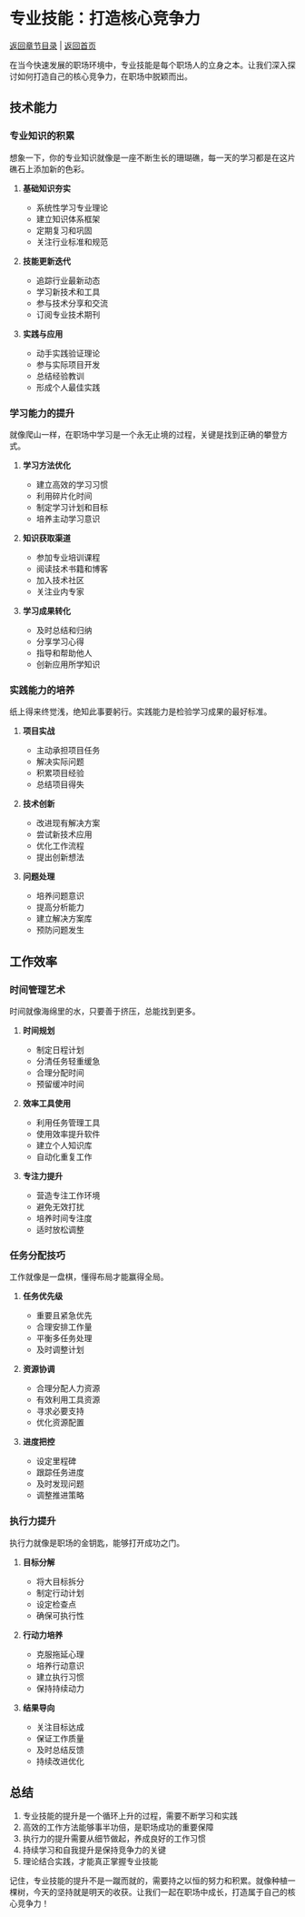# 专业技能：打造核心竞争力

[返回章节目录](./index.md) | [返回首页](../README.md)

在当今快速发展的职场环境中，专业技能是每个职场人的立身之本。让我们深入探讨如何打造自己的核心竞争力，在职场中脱颖而出。

## 技术能力

### 专业知识的积累

想象一下，你的专业知识就像是一座不断生长的珊瑚礁，每一天的学习都是在这片礁石上添加新的色彩。

1. **基础知识夯实**
   - 系统性学习专业理论
   - 建立知识体系框架
   - 定期复习和巩固
   - 关注行业标准和规范

2. **技能更新迭代**
   - 追踪行业最新动态
   - 学习新技术和工具
   - 参与技术分享和交流
   - 订阅专业技术期刊

3. **实践与应用**
   - 动手实践验证理论
   - 参与实际项目开发
   - 总结经验教训
   - 形成个人最佳实践

### 学习能力的提升

就像爬山一样，在职场中学习是一个永无止境的过程，关键是找到正确的攀登方式。

1. **学习方法优化**
   - 建立高效的学习习惯
   - 利用碎片化时间
   - 制定学习计划和目标
   - 培养主动学习意识

2. **知识获取渠道**
   - 参加专业培训课程
   - 阅读技术书籍和博客
   - 加入技术社区
   - 关注业内专家

3. **学习成果转化**
   - 及时总结和归纳
   - 分享学习心得
   - 指导和帮助他人
   - 创新应用所学知识

### 实践能力的培养

纸上得来终觉浅，绝知此事要躬行。实践能力是检验学习成果的最好标准。

1. **项目实战**
   - 主动承担项目任务
   - 解决实际问题
   - 积累项目经验
   - 总结项目得失

2. **技术创新**
   - 改进现有解决方案
   - 尝试新技术应用
   - 优化工作流程
   - 提出创新想法

3. **问题处理**
   - 培养问题意识
   - 提高分析能力
   - 建立解决方案库
   - 预防问题发生

## 工作效率

### 时间管理艺术

时间就像海绵里的水，只要善于挤压，总能找到更多。

1. **时间规划**
   - 制定日程计划
   - 分清任务轻重缓急
   - 合理分配时间
   - 预留缓冲时间

2. **效率工具使用**
   - 利用任务管理工具
   - 使用效率提升软件
   - 建立个人知识库
   - 自动化重复工作

3. **专注力提升**
   - 营造专注工作环境
   - 避免无效打扰
   - 培养时间专注度
   - 适时放松调整

### 任务分配技巧

工作就像是一盘棋，懂得布局才能赢得全局。

1. **任务优先级**
   - 重要且紧急优先
   - 合理安排工作量
   - 平衡多任务处理
   - 及时调整计划

2. **资源协调**
   - 合理分配人力资源
   - 有效利用工具资源
   - 寻求必要支持
   - 优化资源配置

3. **进度把控**
   - 设定里程碑
   - 跟踪任务进度
   - 及时发现问题
   - 调整推进策略

### 执行力提升

执行力就像是职场的金钥匙，能够打开成功之门。

1. **目标分解**
   - 将大目标拆分
   - 制定行动计划
   - 设定检查点
   - 确保可执行性

2. **行动力培养**
   - 克服拖延心理
   - 培养行动意识
   - 建立执行习惯
   - 保持持续动力

3. **结果导向**
   - 关注目标达成
   - 保证工作质量
   - 及时总结反馈
   - 持续改进优化

## 总结

1. 专业技能的提升是一个循环上升的过程，需要不断学习和实践
2. 高效的工作方法能够事半功倍，是职场成功的重要保障
3. 执行力的提升需要从细节做起，养成良好的工作习惯
4. 持续学习和自我提升是保持竞争力的关键
5. 理论结合实践，才能真正掌握专业技能

记住，专业技能的提升不是一蹴而就的，需要持之以恒的努力和积累。就像种植一棵树，今天的坚持就是明天的收获。让我们一起在职场中成长，打造属于自己的核心竞争力！